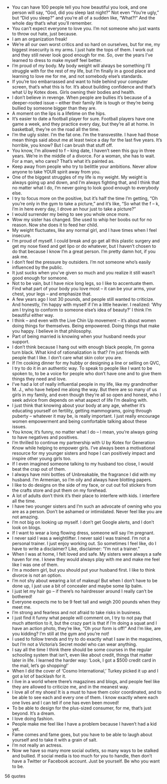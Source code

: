  - You can have 100 people tell you how beautiful you look, and one person will say, “God, did you sleep last night?” Not even “You’re ugly,” but “Did you sleep?” and you’re all of a sudden like, “What?!” And the whole day that’s what you’ll remember.
 - You can’t expect everyone to love you. I’m not someone who just wants to throw out hate, just because.
 - I am an organization freak!
 - We’re all our own worst critics and so hard on ourselves, but for me, my biggest insecurity is my arms. I just hate the tops of them. I work out and they still never look good enough for me. So, over the years I’ve learned to dress to make myself feel better.
 - I’m proud of my body. My body weight will always be something I’ll struggle with for the rest of my life, but I’m finally in a good place and learning to love me for me, and not somebody else’s standards.
 - If you’re too embarrassed and want to hide behind your computer screen, that’s what this is for. It’s about building confidence and that’s what U by Kotex does. Girls owning their bodies and health.
 - I don’t believe in revenge. When people are bullies it’s because of a deeper-rooted issue – either their family life is tough or they’re being bullied by someone bigger than they are.
 - A moment on the lips is a lifetime on the hips.
 - It’s easier to date a football player for sure. Football players have one game a week, and they practice every day, but they’re all at home. In basketball, they’re on the road all the time.
 - I’m the ugly sister. I’m the fat one. I’m the transvestite. I have had those mean things said about me at least twice a day for the last five years. It’s horrible, you know? But I can brush that stuff off.
 - You know, I’m allowed to f – king date, I haven’t seen this guy in three years. We’re in the middle of a divorce. For a woman, she has to wait. For a man, who cares? That’s what it’s painted as.
 - Keep away from people who try to belittle your ambitions. Never allow anyone to take YOUR spirit away from you.
 - One of the biggest struggles of my life is my weight. My weight is always going up and down, and I’m always fighting that, and I think that no matter what I do, I’m never going to look good enough to everybody else.
 - I try to focus more on the positive, but it’s half the time I’m getting, “Oh you’re only in the gym to take a picture,” and it’s like, “So what the f – k, I’m in here every day, I drove an hour just to take a picture?”
 - I would surrender my being to see you whole once more.
 - Wow my sister has changed. She used to whip her boobs out for no reason. Now she does it to feed her child.
 - My weight fluctuates, like any normal girl, and I have times when I feel insecure.
 - I’m proud of myself. I could break and go get all this plastic surgery and get my nose fixed and get lipo or do whatever, but I haven’t chosen to do that because I know I’m a great person. I’m pretty damn hot, if you ask me.
 - I don’t feel the pressure by outsiders. I’m not someone who’s easily influenced by the public.
 - It just sucks when you’ve given so much and you realize it still wasn’t good enough for someone.
 - Not to be vain, but I have nice long legs, so I like to accentuate them. Find what part of your body you love most – it can be your arms, your chest, your legs – and emphasize that.
 - A few years ago I lost 30 pounds, and people still wanted to criticize. And honestly, I’m happy with myself if I’m a little heavier. I realized: ‘Why am I trying to conform to someone else’s idea of beauty?’ I think I’m beautiful either way.
 - I think – and even with the Live Chin Up movement – it’s about women doing things for themselves. Being empowered. Doing things that make you happy. I believe in that philosophy.
 - Part of being married is knowing when your husband needs your support.
 - I don’t think because I hang out with enough black people, I’m gonna turn black. What kind of rationalization is that? I’m just friends with people that I like. I don’t care what skin color you are.
 - If I’m cooking dinner for my hubby or designing a line or selling on QVC, I try to do it in an authentic way. To speak to people like I want to be spoken to, to be a voice for people who don’t have one and to give them things they need and love.
 - I’ve had a lot of really influential people in my life, like my grandmother M. J., who have helped me along the way. But there are so many of us girls in my family, and even though they’re all so open and honest, who I seek advice from depends on what aspect of life I’m dealing with.
 - I just think that knowing about your body at any age, whether it’s educating yourself on fertility, getting mammograms, going through puberty – whatever it may be, is really important. I just really encourage women empowerment and being comfortable talking about these issues.
 - You know, it’s funny, no matter what I do – I mean, you’re always going to have negatives and positives.
 - I’m thrilled to continue my partnership with U by Kotex for Generation Know while helping to empower girls. I’ve always been a motivational resource for my younger sisters and hope I can positively impact and inspire other young girls too.
 - If I even imagined someone talking to my husband too close, I would beat the crap out of them.
 - I always have mini bottles of Unbreakable, the fragrance I did with my husband. I’m Armenian, so I’m oily and always have blotting papers.
 - I like to do designs on the side of my face, or cut out foil stickers from the crafts store and put them on my forehead.
 - A lot of adults don’t think it’s their place to interfere with kids. I interfere all the time.
 - I have two younger sisters and I’m such an advocate of owning who you are as a person. Don’t be ashamed or intimidated. Never feel like you are not amazing.
 - I’m not big on looking up myself. I don’t get Google alerts, and I don’t look on blogs.
 - If I want to wear a long flowing dress, someone will say I’m pregnant.
 - I never said I was a weightlifter. I never said I was trained. I’m not a personal trainer. I just enjoy working out. So sometimes I feel like, do I have to write a disclaimer? Like, disclaimer: “I’m not a trainer.”
 - When I was at home, I felt loved and safe. My sisters were always a safe haven for me. I knew they would always play with me and make me feel like I was one of them.
 - I’m a modern girl, but you should put your husband first. I like to think divorce is not an option.
 - I’m not shy about wearing a lot of makeup! But when I don’t have to be done up, I just use a bit of concealer and maybe some lip balm.
 - I just let my hair go – if there’s no hairdresser around I really can’t be bothered!
 - Everyone expects me to be 9 feet tall and weigh 200 pounds when they meet me.
 - I’m strong and fearless and not afraid to take risks in business.
 - I just find it funny what people will comment on, I try to not pay that much attention to it, but the crazy part is that if I’m doing a squat and I have an action photo, they’re like, “Oh your form is off!” And I’m like, are you kidding? I’m still at the gym and you’re not!
 - I used to follow trends and try to do exactly what I saw in the magazines, but I’m not a Victoria’s Secret model who can wear anything.
 - I say all the time I think there should be some courses in the regular schooling system that isn’t, even like about credit, things that matter later in life. I learned the harder way: ‘Look, I got a $500 credit card in the mail, let’s go shopping!’
 - When I did the cover of ‘Cosmo International,’ Turkey picked it up and I got a lot of backlash for it.
 - I live in a world where there’s magazines and blogs, and people feel like they are allowed to criticize me, and in the meanest way.
 - I love all of my shoes! It is a must to have them color coordinated, and to be able to see each and every one of them. I know exactly where each one lives and I can tell if one has even been moved!
 - To be able to design for the plus-sized consumer, for me, that’s just beyond. It’s a dream.
 - I love doing fashion.
 - People make me feel like I have a problem because I haven’t had a kid yet.
 - Fame comes and fame goes, but you have to be able to laugh about yourself and to take it with a grain of salt.
 - I’m not really an actress.
 - Now we have so many more social outlets, so many ways to be stalked and bullied. If social media is too much for you to handle, then don’t have a Twitter or Facebook account. Just be yourself. Be who you want to be.

56 quotes